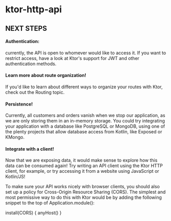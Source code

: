 # ktor-http-api

## NEXT STEPS
#### Authentication: 
currently, the API is open to whomever would like to access it. If you want to restrict access, have a look at Ktor's support for JWT and other authentication methods.

#### Learn more about route organization! 
If you'd like to learn about different ways to organize your routes with Ktor, check out the Routing topic.

#### Persistence!
Currently, all customers and orders vanish when we stop our application, as we are only storing them in an in-memory storage. You could try integrating your application with a database like PostgreSQL or MongoDB, using one of the plenty projects that allow database access from Kotlin, like Exposed or KMongo.

#### Integrate with a client!
Now that we are exposing data, it would make sense to explore how this data can be consumed again! Try writing an API client using the Ktor HTTP client, for example, or try accessing it from a website using JavaScript or Kotlin/JS!

To make sure your API works nicely with browser clients, you should also set up a policy for Cross-Origin Resource Sharing (CORS). The simplest and most permissive way to do this with Ktor would be by adding the following snippet to the top of Application.module():

install(CORS) {
    anyHost()
}
